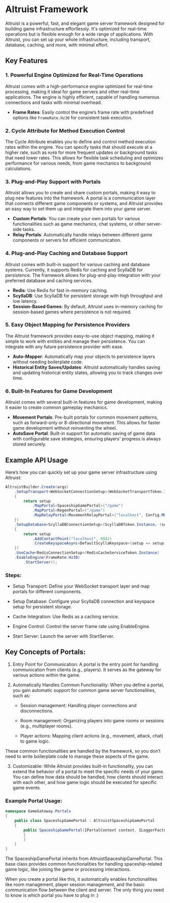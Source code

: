 # Altruist Framework

Altruist is a powerful, fast, and elegant game server framework designed for building game infrastructure effortlessly. It's optimized for real-time operations but is flexible enough for a wide range of applications. With Altruist, you can set up your whole infrastructure, including transport, database, caching, and more, with minimal effort.

## Key Features

### 1. **Powerful Engine Optimized for Real-Time Operations**

Altruist comes with a high-performance engine optimized for real-time processing, making it ideal for game servers and other real-time applications. The engine is highly efficient, capable of handling numerous connections and tasks with minimal overhead.

- **Frame Rates**: Easily control the engine’s frame rate with predefined options like `FrameRate.Hz30` for consistent task execution.

### 2. **Cycle Attribute for Method Execution Control**

The Cycle Attribute enables you to define and control method execution rates within the engine. You can specify tasks that should execute at a higher rate, such as `Hz60` for more frequent updates or background tasks that need lower rates. This allows for flexible task scheduling and optimizes performance for various needs, from game mechanics to background calculations.

### 3. **Plug-and-Play Support with Portals**

Altruist allows you to create and share custom portals, making it easy to plug new features into the framework. A portal is a communication layer that connects different game components or systems, and Altruist provides an easy way to set them up and integrate them into your game server.

- **Custom Portals**: You can create your own portals for various functionalities such as game mechanics, chat systems, or other server-side tasks.
- **Relay Portals**: Automatically handle relays between different game components or servers for efficient communication.

### 4. **Plug-and-Play Caching and Database Support**

Altruist comes with built-in support for various caching and database systems. Currently, it supports Redis for caching and ScyllaDB for persistence. The framework allows for plug-and-play integration with your preferred database and caching services.

- **Redis**: Use Redis for fast in-memory caching.
- **ScyllaDB**: Use ScyllaDB for persistent storage with high throughput and low latency.
- **Session-Based Games**: By default, Altruist uses in-memory caching for session-based games where persistence is not required.

### 5. **Easy Object Mapping for Persistence Providers**

The Altruist framework provides easy-to-use object mapping, making it simple to work with entities and manage their persistence. You can integrate with any future persistence provider with ease.

- **Auto-Mapper**: Automatically map your objects to persistence layers without needing boilerplate code.
- **Historical Entity Saves/Updates**: Altruist automatically handles saving and updating historical entity states, allowing you to track changes over time.

### 6. **Built-In Features for Game Development**

Altruist comes with several built-in features for game development, making it easier to create common gameplay mechanics.

- **Movement Portals**: Pre-built portals for common movement patterns, such as forward-only or 8-directional movement. This allows for faster game development without reinventing the wheel.
- **AutoSave Portal**: Built-in support for automatic saving of game data with configurable save strategies, ensuring players' progress is always stored securely.

## Example API Usage

Here’s how you can quickly set up your game server infrastructure using Altruist:

```csharp
AltruistBuilder.Create(args)
    .SetupTransport<WebSocketConnectionSetup>(WebSocketTransportToken.Instance, (setup) =>
    {
        return setup
            .MapPortal<SpaceshipGamePortal>("/game")
            .MapPortal<RegenPortal>("/game")
            .MapRelayPortal<MovementRelayPortal>("localhost", Config.MOVEMENT, "sync-movement");
    })
    .SetupDatabase<ScyllaDBConnectionSetup>(ScyllaDBToken.Instance, (setup) =>
    {
        return setup
            .AddContactPoint("localhost", 9042)
            .CreateKeyspaceAsync<DefaultScyllaKeyspace>(setup => setup.AddVault<Player>());
    })
    .UseCache<RedisConnectionSetup>(RedisCacheServiceToken.Instance)
    .EnableEngine(FrameRate.Hz30)
        .StartServer();
```

### Steps:
- Setup Transport: Define your WebSocket transport layer and map portals for different components.

- Setup Database: Configure your ScyllaDB connection and keyspace setup for persistent storage.

- Cache Integration: Use Redis as a caching service.

- Engine Control: Control the server frame rate using EnableEngine.

- Start Server: Launch the server with StartServer.

## Key Concepts of Portals:
1. Entry Point for Communication: A portal is the entry point for handling communication from clients (e.g., players). It serves as the gateway for various actions within the game.
2. Automatically Handles Common Functionality: When you define a portal, you gain automatic support for common game server functionalities, such as:

    - Session management: Handling player connections and disconnections.

    - Room management: Organizing players into game rooms or sessions (e.g., multiplayer rooms).

    - Player actions: Mapping client actions (e.g., movement, attack, chat) to game logic.

These common functionalities are handled by the framework, so you don’t need to write boilerplate code to manage these aspects of the game.

3. Customizable: While Altruist provides built-in functionality, you can extend the behavior of a portal to meet the specific needs of your game. You can define how data should be handled, how clients should interact with each other, and how game logic should be executed for specific game events.

### Example Portal Usage:

```csharp
namespace GameGateway.Portals
{
    public class SpaceshipGamePortal : AltruistSpaceshipGamePortal
    {
        public SpaceshipGamePortal(IPortalContext context, ILoggerFactory loggerFactory) : base(context, loggerFactory)
        {
        }
    }
}
```

The SpaceshipGamePortal inherits from AltruistSpaceshipGamePortal. This base class provides common functionalities for handling spaceship-related game logic, like joining the game or processing interactions.

When you create a portal like this, it automatically enables functionalities like room management, player session management, and the basic communication flow between the client and server. The only thing you need to know is which portal you have to plug in :)
